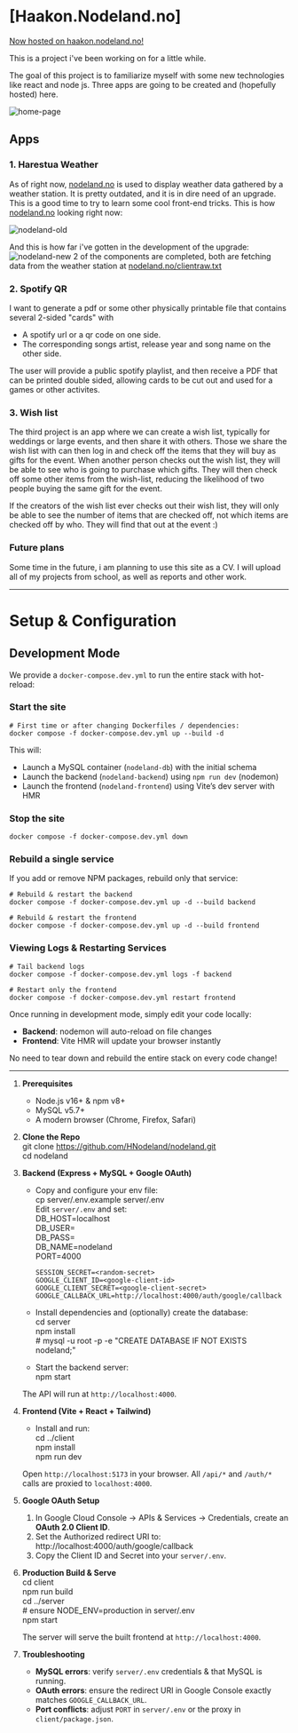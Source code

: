 # [Haakon.Nodeland.no]
[Now hosted on haakon.nodeland.no!](https://haakon.nodeland.no)

This is a project i've been working on for a little while.

The goal of this project is to familiarize myself with some new technologies like react and node js. Three apps are going to be created and (hopefully hosted) here.

![home-page](./docs/home-page.png)


## Apps
### 1. Harestua Weather
As of right now, [nodeland.no](www.nodeland.no) is used to display weather data gathered by a weather station. It is pretty outdated, and it is in dire need of an upgrade. This is a good time to try to learn some cool front-end tricks. This is how [nodeland.no](www.nodeland.no) looking right now:

![nodeland-old](./docs/nodeland-old.png)


And this is how far i've gotten in the development of the upgrade:
![nodeland-new](./docs/weather-app.png)
2 of the components are completed, both are fetching data from the weather station at [nodeland.no/clientraw.txt](www.nodeland.no/clientraw.txt)

### 2. Spotify QR
I want to generate a pdf or some other physically printable file that contains several 2-sided "cards" with 
* A spotify url or a qr code on one side.
* The corresponding songs artist, release year and song name on the other side. 

The user will provide a public spotify playlist, and then receive a PDF that can be printed double sided, allowing cards to be cut out and used for a games or other activites.

### 3. Wish list
The third project is an app where we can create a wish list, typically for weddings or large events, and then share it with others. Those we share the wish list with can then log in and check off the items that they will buy as gifts for the event. When another person checks out the wish list, they will be able to see who is going to purchase which gifts. They will then check off some other items from the wish-list, reducing the likelihood of two people buying the same gift for the event. 

If the creators of the wish list ever checks out their wish list, they will only be able to see the number of items that are checked off, not which items are checked off by who. They will find that out at the event :)


### Future plans
Some time in the future, i am planning to use this site as a CV. I will upload all of my projects from school, as well as reports and other work. 


---


# Setup & Configuration


## Development Mode

We provide a `docker-compose.dev.yml` to run the entire stack with hot-reload:

### Start the site

    # First time or after changing Dockerfiles / dependencies:
    docker compose -f docker-compose.dev.yml up --build -d

This will:

- Launch a MySQL container (`nodeland-db`) with the initial schema  
- Launch the backend (`nodeland-backend`) using `npm run dev` (nodemon)  
- Launch the frontend (`nodeland-frontend`) using Vite’s dev server with HMR  

### Stop the site

    docker compose -f docker-compose.dev.yml down

### Rebuild a single service

If you add or remove NPM packages, rebuild only that service:

    # Rebuild & restart the backend
    docker compose -f docker-compose.dev.yml up -d --build backend

    # Rebuild & restart the frontend
    docker compose -f docker-compose.dev.yml up -d --build frontend

### Viewing Logs & Restarting Services

    # Tail backend logs
    docker compose -f docker-compose.dev.yml logs -f backend

    # Restart only the frontend
    docker compose -f docker-compose.dev.yml restart frontend


Once running in development mode, simply edit your code locally:

- **Backend**: nodemon will auto-reload on file changes  
- **Frontend**: Vite HMR will update your browser instantly  

No need to tear down and rebuild the entire stack on every code change!  

---

1. **Prerequisites**  
   - Node.js v16+ & npm v8+  
   - MySQL v5.7+  
   - A modern browser (Chrome, Firefox, Safari)

2. **Clone the Repo**  
       git clone https://github.com/HNodeland/nodeland.git  
       cd nodeland

3. **Backend (Express + MySQL + Google OAuth)**  
   - Copy and configure your env file:  
         cp server/.env.example server/.env  
     Edit `server/.env` and set:  
         DB_HOST=localhost  
         DB_USER=<your-mysql-username>  
         DB_PASS=<your-mysql-password>  
         DB_NAME=nodeland  
         PORT=4000  
         
         SESSION_SECRET=<random-secret>  
         GOOGLE_CLIENT_ID=<google-client-id>  
         GOOGLE_CLIENT_SECRET=<google-client-secret>  
         GOOGLE_CALLBACK_URL=http://localhost:4000/auth/google/callback  

   - Install dependencies and (optionally) create the database:  
         cd server  
         npm install  
         # mysql -u root -p -e "CREATE DATABASE IF NOT EXISTS nodeland;"  

   - Start the backend server:  
         npm start  

   The API will run at `http://localhost:4000`.

4. **Frontend (Vite + React + Tailwind)**  
   - Install and run:  
         cd ../client  
         npm install  
         npm run dev  

   Open `http://localhost:5173` in your browser. All `/api/*` and `/auth/*` calls are proxied to `localhost:4000`.

5. **Google OAuth Setup**  
   1. In Google Cloud Console → APIs & Services → Credentials, create an **OAuth 2.0 Client ID**.  
   2. Set the Authorized redirect URI to:  
         http://localhost:4000/auth/google/callback  
   3. Copy the Client ID and Secret into your `server/.env`.

6. **Production Build & Serve**  
       cd client  
       npm run build  
       cd ../server  
       # ensure NODE_ENV=production in server/.env  
       npm start  

   The server will serve the built frontend at `http://localhost:4000`.

7. **Troubleshooting**  
   - **MySQL errors**: verify `server/.env` credentials & that MySQL is running.  
   - **OAuth errors**: ensure the redirect URI in Google Console exactly matches `GOOGLE_CALLBACK_URL`.  
   - **Port conflicts**: adjust `PORT` in `server/.env` or the proxy in `client/package.json`.
